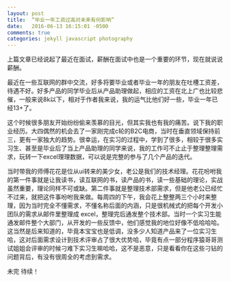 ```yaml
---
layout: post
title:  “毕业一年工资过高对未来有何影响”
date:   2016-06-13 16:15:01 -0500
comments: true
categories: jekyll javascript photography
---
```


上篇文章已经说起了最近在面试，薪酬在面试中也是一个重要的环节，现在就说说薪酬。

最近在一些互联网的群中交流，好多将要毕业或者毕业一年的朋友在吐槽工资差，待遇不好。好多产品的同学毕业后从产品助理做起，相应的工资在北上广也比较悲催，一般来说8k以下，相对于作者我来说，我的运气比他们好一些，毕业一年已经13+了。

这个时候很多朋友开始纷纷偷来羡慕的目光，但其实我也有我的痛苦。说下我的职业经历。大四偶然的机会去了一家刚完成c轮的B2C电商，当时在垂直领域保持前三，更有一家独大的趋势。很幸运，在实习的过程中，学到了很多，相较于很多实习生、甚至是毕业后了当上产品助理的同学来说，我的工作可不止止于整理整理需求，玩转一下excel理理数据，可以说是完整的参与了几个产品的迭代。

当时带我的师傅花花是位从ui转来的美少女，老公是我们的技术经理。花花吩咐我的第一件事就是让我读书，读互联网的书，读产品的书，读一些基础的理论，实战虽然重要，理论同样不可或缺。第二件事就是整理技术部需求，但是他老公已经忙不过来，就把这件事吩咐我来做。每周四的下午，我会花上整整两三个小时来整理，因为当时完全不懂需求，不懂名称后面的内涵，只是很机械式的把每个开发小团队的需求从邮件里整理成 excel，整理完后通发整个技术部。当时一个实习生能通发邮件整个大部门，从开发的一些反馈中，他们感觉我的地位好像不低哈哈哈。这当然是后来知道的，毕竟本宝宝也是低调，没多少人知道产品来了一位实习生哈，这对后面需求设计到技术评审占了很大优势哈，毕竟有点一部分程序猿哥哥测试姐姐会评审的时候刁难下实习生嘛哈哈，这不是恶意，只是看看你在这些刁钻的问题背后，有没有很周全的考虑到需求。


未完 待续！